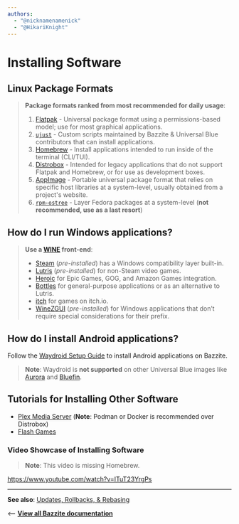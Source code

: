 ```yaml
---
authors:
  - "@nicknamenamenick"
  - "@HikariKnight"
---
```


<!-- ANCHOR: METADATA -->
<!--{"url_discourse": "https://universal-blue.discourse.group/docs?topic=35", "fetched_at": "2024-09-03 16:43:05.697052+00:00"}-->
<!-- ANCHOR_END: METADATA -->

# Installing Software

## Linux Package Formats

> **Package formats ranked from most recommended for daily usage**:
>
> 1. [Flatpak](./Flatpak.md) - Universal package format using a permissions-based model; use for most graphical applications.
> 2. [`ujust`](./ujust.md) - Custom scripts maintained by Bazzite & Universal Blue contributors that can install applications.
> 3. [Homebrew](./Homebrew.md) - Install applications intended to run inside of the terminal (CLI/TUI).
> 4. [Distrobox](./Distrobox.md) - Intended for legacy applications that do not support Flatpak and Homebrew, or for use as development boxes.
> 5. [AppImage](./AppImage.md) - Portable universal package format that relies on specific host libraries at a system-level, usually obtained from a project's website.
> 6. [`rpm-ostree`](./rpm-ostree.md) - Layer Fedora packages at a system-level (**not recommended, use as a last resort**)

## How do I run Windows applications?

> **Use a [WINE](https://www.winehq.org/) front-end**:
>
> - [Steam](https://store.steampowered.com/) (_pre-installed_) has a Windows compatibility layer built-in.
> - [Lutris](https://lutris.net/about) (_pre-installed_) for non-Steam video games.
> - [Heroic](https://heroicgameslauncher.com/) for Epic Games, GOG, and Amazon Games integration.
> - [Bottles](https://usebottles.com/) for general-purpose applications or as an alternative to Lutris.
> - [itch](https://flathub.org/apps/io.itch.itch) for games on itch.io.
> - [WineZGUI](https://github.com/fastrizwaan/WineZGUI) (_pre-installed_) for Windows applications that don’t require special considerations for their prefix.

## How do I install Android applications?

Follow the [Waydroid Setup Guide](./Waydroid_Setup_Guide.md) to install Android applications on Bazzite.

> **Note**: Waydroid is **not supported** on other Universal Blue images like [Aurora](https://getaurora.dev/) and [Bluefin](https://projectbluefin.io/).

## Tutorials for Installing Other Software

- [Plex Media Server](https://universal-blue.discourse.group/t/video-tutorial-how-to-install-plex-media-server-using-distrobox-on-bazzite/1999) (**Note**: Podman or Docker is recommended over Distrobox)
- [Flash Games](https://universal-blue.discourse.group/t/how-to-run-old-browser-games-with-web-apps/486)

### Video Showcase of Installing Software

> **Note**: This video is missing Homebrew.

https://www.youtube.com/watch?v=ITuT23YrgPs

<hr>

**See also**: [Updates, Rollbacks, & Rebasing](../Installing_and_Managing_Software/Updates_Rollbacks_and_Rebasing/index.md)

<-- [**View all Bazzite documentation**](../index.md)
